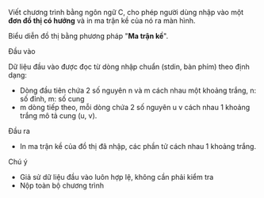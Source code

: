 Viết chương trình bằng ngôn ngữ C, cho phép người dùng nhập vào một **đơn đồ thị có hướng** và in ma trận kề của nó ra màn hình.

Biểu diễn đồ thị bằng phương pháp "**Ma trận kề**".

Đầu vào

Dữ liệu đầu vào được đọc từ dòng nhập chuẩn (stdin, bàn phím) theo định dạng:
- Dòng đầu tiên chứa 2 số nguyên n và m cách nhau một khoảng trắng, n: số đỉnh, m: số cung
- m dòng tiếp theo, mỗi dòng chứa 2 số nguyên u v cách nhau 1 khoảng trắng mô tả cung (u, v).

Đầu ra
- In ma trận kề của đồ thị đã nhập, các phần tử cách nhau 1 khoảng trắng.

Chú ý
- Giả sử dữ liệu đầu vào luôn hợp lệ, không cần phải kiểm tra
- Nộp toàn bộ chương trình
